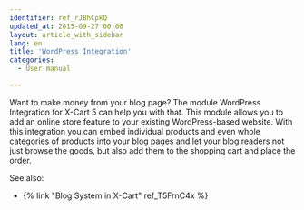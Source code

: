 ```yaml
---
identifier: ref_rJ8hCpkQ
updated_at: 2015-09-27 00:00
layout: article_with_sidebar
lang: en
title: 'WordPress Integration'
categories:
  - User manual

---
```



Want to make money from your blog page? The module WordPress Integration for X-Cart 5 can help you with that. This module allows you to add an online store feature to your existing WordPress-based website. With this integration you can embed individual products and even whole categories of products into your blog pages and let your blog readers not just browse the goods, but also add them to the shopping cart and place the order.

See also:

*   {% link "Blog System in X-Cart" ref_T5FrnC4x %}